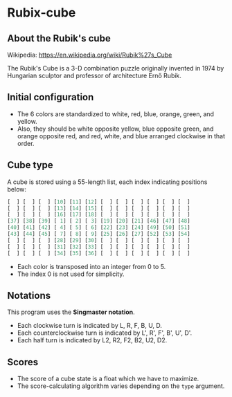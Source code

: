 # Rubix-cube

## About the Rubik's cube

Wikipedia: <https://en.wikipedia.org/wiki/Rubik%27s_Cube>

The Rubik's Cube is a 3-D combination puzzle originally invented in 1974 by Hungarian sculptor and professor of architecture Ernő Rubik.

## Initial configuration

* The 6 colors are standardized to white, red, blue, orange, green, and yellow.
* Also, they should be white opposite yellow, blue opposite green, and orange opposite red, and red, white, and blue arranged clockwise in that order.

## Cube type

A cube is stored using a 55-length list, each index indicating positions below:

```py
[  ] [  ] [  ] [10] [11] [12] [  ] [  ] [  ] [  ] [  ] [  ]
[  ] [  ] [  ] [13] [14] [15] [  ] [  ] [  ] [  ] [  ] [  ]
[  ] [  ] [  ] [16] [17] [18] [  ] [  ] [  ] [  ] [  ] [  ]
[37] [38] [39] [ 1] [ 2] [ 3] [19] [20] [21] [46] [47] [48]
[40] [41] [42] [ 4] [ 5] [ 6] [22] [23] [24] [49] [50] [51]
[43] [44] [45] [ 7] [ 8] [ 9] [25] [26] [27] [52] [53] [54]
[  ] [  ] [  ] [28] [29] [30] [  ] [  ] [  ] [  ] [  ] [  ]
[  ] [  ] [  ] [31] [32] [33] [  ] [  ] [  ] [  ] [  ] [  ]
[  ] [  ] [  ] [34] [35] [36] [  ] [  ] [  ] [  ] [  ] [  ]
```

* Each color is transposed into an integer from 0 to 5.
* The index 0 is not used for simplicity.

## Notations

This program uses the **Singmaster notation**.

* Each clockwise turn is indicated by L, R, F, B, U, D.
* Each counterclockwise turn is indicated by L', R', F', B', U', D'.
* Each half turn is indicated by L2, R2, F2, B2, U2, D2.

## Scores

* The score of a cube state is a float which we have to maximize.
* The score-calculating algorithm varies depending on the `type` argument.
